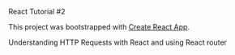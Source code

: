 React Tutorial #2 

This project was bootstrapped with [Create React App](https://github.com/facebookincubator/create-react-app).

Understanding HTTP Requests with React and using React router 

